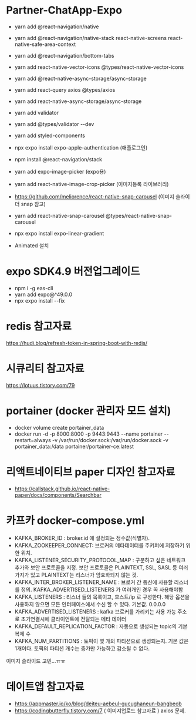 # Partner-ChatApp-Expo


- yarn add @react-navigation/native 
- yarn add @react-navigation/native-stack react-native-screens react-native-safe-area-context
- yarn add @react-navigation/bottom-tabs
- yarn add react-native-vector-icons @types/react-native-vector-icons
- yarn add @react-native-async-storage/async-storage
- yarn add react-query axios @types/axios
- yarn add react-native-async-storage/async-storage
- yarn add validator
- yarn add @types/validator --dev
- yarn add styled-components 

- npx expo install expo-apple-authentication (애플로그인)
- npm install @react-navigation/stack

- yarn add expo-image-picker (expo용)
- yarn add react-native-image-crop-picker (이미지등록 라이브러리)

- https://github.com/meliorence/react-native-snap-carousel (이미지 슬라이더 snap 참고)
- yarn add react-native-snap-carousel @types/react-native-snap-carousel

- npx expo install expo-linear-gradient

- Animated 설치
# expo SDK4.9 버전업그레이드
- npm i -g eas-cli
- yarn add expo@^49.0.0
- npx expo install --fix


# redis 참고자료
https://hudi.blog/refresh-token-in-spring-boot-with-redis/

# 시큐리티 참고자료
https://lotuus.tistory.com/79


# portainer (docker 관리자 모드 설치)
 - docker volume create portainer_data
 - docker run -d -p 8000:8000 -p 9443:9443 --name portainer --restart=always -v /var/run/docker.sock:/var/run/docker.sock -v portainer_data:/data portainer/portainer-ce:latest


# 리액트네이티브 paper 디자인 참고자료
 - https://callstack.github.io/react-native-paper/docs/components/Searchbar

# 카프카 docker-compose.yml
 - KAFKA_BROKER_ID : broker.id 에 설정되는 정수값(식별자).
 - KAFKA_ZOOKEEPER_CONNECT: 브로커의 메타데이터를 주키퍼에 저장하기 위한 위치.
 - KAFKA_LISTENER_SECURITY_PROTOCOL_MAP : 구분하고 싶은 네트워크 추가와 보안 프로토콜을 지정. 보안 프로토콜은 PLAINTEXT, SSL, SASL 등 여러 가지가 있고 PLAINTEXT는 리스너가 암호화되지 않는 것.
 - KAFKA_INTER_BROKER_LISTENER_NAME : 브로커 간 통신에 사용할 리스너를 정의. KAFKA_ADVERTISED_LISTENERS 가 여러개인 경우 꼭 사용해야함
 - KAFKA_LISTENERS : 리스너 들의 목록이고, 호스트/ip 로 구성한다. 해당 옵션을 사용하지 않으면 모든 인터페이스에서 수신 할 수 있다. 기본값. 0.0.0.0
 - KAFKA_ADVERTISED_LISTENERS : kafka 브로커를 가리키는 사용 가능 주소로 초기연결시에 클라이언트에 전달되는 메타 데이터
 - KAFKA_DEFAULT_REPLICATION_FACTOR : 자동으로 생성되는 topic의 기본 복제 수
 - KAFKA_NUM_PARTITIONS : 토픽이 몇 개의 파티션으로 생성되는지. 기본 값은 1개이다. 토픽의 파티션 개수는 증가만 가능하고 감소될 수 없다.


이미지 슬라이드 고민...ㅠㅠ
# 데이트앱 참고자료
- https://appmaster.io/ko/blog/deiteu-aebeul-gucughaneun-bangbeob
- https://codingbutterfly.tistory.com/7 ( 이미지업로드 참고자료 ) axios 문제.






